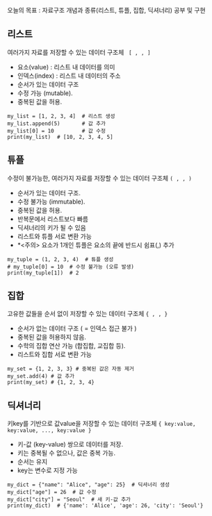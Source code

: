 오늘의 목표 : 자료구조 개념과 종류(리스트, 튜플, 집합, 딕셔너리) 공부 및 구현

## 리스트
 여러가지 자료를 저장할 수 있는 데이터 구조체 ` [ , , ]`
- 요소(value) : 리스트 내 데이터를 의미
- 인덱스(index) : 리스트 내 데이터의 주소
- 순서가 있는 데이터 구조 
- 수정 가능 (mutable).
- 중복된 값을 허용.
```
my_list = [1, 2, 3, 4]  # 리스트 생성
my_list.append(5)       # 값 추가
my_list[0] = 10         # 값 수정
print(my_list)  # [10, 2, 3, 4, 5]
```

## 튜플
수정이 불가능한, 여러가지 자료를 저장할 수 있는 데이터 구조체 `( , , )`
- 순서가 있는 데이터 구조.
- 수정 불가능 (immutable).
- 중복된 값을 허용.
- 반복문에서 리스트보다 빠름
- 딕셔너리의 키가  될 수 있음
- 리스트와 튜플 서로 변환 가능
- *<주의> 요소가 1개인 튜플은 요소의 끝에 반드시 쉼표(,) 추가
```
my_tuple = (1, 2, 3, 4)  # 튜플 생성
# my_tuple[0] = 10  # 수정 불가능 (오류 발생)
print(my_tuple[1])  # 2
```

## 집합
고유한 값들을 순서 없이 저장할 수 있는 데이터 구조체 `{ , , }`
- 순서가 없는 데이터 구조 ( = 인덱스 접근 불가 )
- 중복된 값을 허용하지 않음.
- 수학의 집합 연산 가능 (합집합, 교집합 등).
- 리스트와 집합 서로 변환 가능
```
my_set = {1, 2, 3, 3} # 중복된 값은 자동 제거
my_set.add(4) # 값 추가
print(my_set) # {1, 2, 3, 4}
```

## 딕셔너리
키key를 기반으로 값value을 저장할 수 있는 데이터 구조체 `{ key:value, key:value, ..., key:value }`
- 키-값 (key-value) 쌍으로 데이터를 저장.
- 키는 중복될 수 없으나, 값은 중복 가능.
- 순서는 유지
- key는 변수로 지정 가능
```
my_dict = {"name": "Alice", "age": 25}  # 딕셔너리 생성
my_dict["age"] = 26  # 값 수정
my_dict["city"] = "Seoul"  # 새 키-값 추가
print(my_dict)  # {'name': 'Alice', 'age': 26, 'city': 'Seoul'}
```